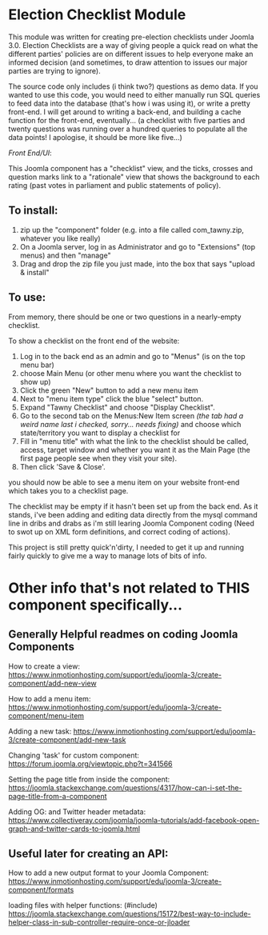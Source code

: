 
# Election Checklist Module

This module was written for creating pre-election checklists under Joomla 3.0. Election Checklists are a way of giving people a quick read on what the different parties' policies are on different issues to help everyone make an informed decision (and sometimes, to draw attention to issues our major parties are trying to ignore).

The source code only includes (i think two?) questions as demo data. If you wanted to use this code, you would need to either manually run SQL queries to feed data into the database (that's how i was using it), or write a pretty front-end. I will get around to writing a back-end, and building a cache function for the front-end, eventually... (a checklist with five parties and twenty questions was running over a hundred queries to populate all the data points! I apologise, it should be more like five...)  

*Front End/UI*: 

This Joomla component has a  "checklist" view, and the ticks, crosses and question marks link to a "rationale" view that shows the background to each rating (past votes in parliament and public statements of policy). 


## To install: 
1. zip up the "component" folder (e.g. into a file called com_tawny.zip, whatever you like really)
2. On a Joomla server, log in as Administrator and go to "Extensions" (top menus) and then "manage" 
3. Drag and drop the zip file you just made, into the box that says "upload & install" 

## To use: 
From memory, there should be one or two questions in a nearly-empty checklist. 

To show a checklist on the front end of the website:
1. Log in to the back end as an admin and go to "Menus" (is on the top menu bar)
2. choose Main Menu (or other menu where you want the checklist to show up)
3. Click the green "New" button to add a new menu item
4. Next to "menu item type" click the blue "select" button. 
5. Expand "Tawny Checklist" and choose "Display Checklist". 
6. Go to the second tab on the Menus:New Item screen *(the tab had a weird name last i checked, sorry... needs fixing)* and choose which state/territory you want to display a checklist for
5. Fill in "menu title" with what the link to the checklist should be called, access, target window and whether you want it as the Main Page (the first page people see when they visit your site). 
6. Then click 'Save & Close'.

you should now be able to see a menu item on your website front-end which takes you to a checklist page. 

The checklist may be empty if it hasn't been set up from the back end. As it stands, i've been adding and editing data directly from the mysql command line in dribs and drabs as i'm still learing Joomla Component coding (Need to swot up on XML form definitions, and correct coding of actions). 

This project is still pretty quick'n'dirty, I needed to get it up and running fairly quickly to give me a way to manage lots of bits of info.


# Other info that's not related to THIS component specifically... 

## Generally Helpful readmes on coding Joomla Components
How to create a view: https://www.inmotionhosting.com/support/edu/joomla-3/create-component/add-new-view

How to add a menu item: https://www.inmotionhosting.com/support/edu/joomla-3/create-component/menu-item

Adding a new task: https://www.inmotionhosting.com/support/edu/joomla-3/create-component/add-new-task

Changing 'task' for custom component:  https://forum.joomla.org/viewtopic.php?t=341566

Setting the page title from inside the component: https://joomla.stackexchange.com/questions/4317/how-can-i-set-the-page-title-from-a-component

Adding OG: and Twitter header metadata: https://www.collectiveray.com/joomla/joomla-tutorials/add-facebook-open-graph-and-twitter-cards-to-joomla.html

## Useful later for creating an API:
How to add a new output format to your Joomla Component: 
https://www.inmotionhosting.com/support/edu/joomla-3/create-component/formats

loading files with helper functions: (#include)
https://joomla.stackexchange.com/questions/15172/best-way-to-include-helper-class-in-sub-controller-require-once-or-jloader
